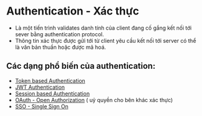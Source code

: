 # Authentication - Xác thực

- Là một tiến trình validates danh tính của client đang cố gắng kết nối tới sever bằng authentication protocol.
- Thông tin xác thực được gửi tới từ client yêu cầu kết nối tới server có thể là văn bản thuần hoặc được mã hoá.

## Các dạng phổ biến của authentication:

- [Token based Authentication][token-base-authentication-md]
- [JWT Authentication][JWT-authentication-md]
- [Session based Authentication][Session-base-authentication-md]
- [OAuth - Open Authorization][Open-Authorization-md] ( uỷ quyền cho bên khác xác thực)
- [SSO - Single Sign On][SSO-md]

[token-base-authentication-md]: Authentication/token-base.md
[JWT-authentication-md]: Authentication/JWT.md
[Session-base-authentication-md]: Authentication/Session-base.md
[Open-Authorization-md]: Authentication/Open-authorization.md
[SSO-md]: Authentication/SSO.md
